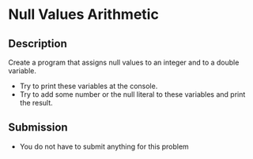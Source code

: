 # Null Values Arithmetic

## Description
Create a program that assigns null values to an integer and to a double variable. 
- Try to print these variables at the console. 
- Try to add some number or the null literal to these variables and print the result.

## Submission
- You do not have to submit anything for this problem
